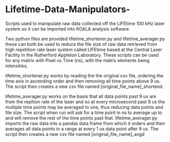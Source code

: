 # Lifetime-Data-Manipulators-
Scripts used to manipulate raw data collected off the LIFEtime 100 kHz laser system so it can be imported into KOALA analysis software. 

Two python files are provided lifetime_shortener.py and lifetime_averager.py these can both be used to reduce the file size of raw data retrieved from high repetition rate laser system called LIFEtime based at the Central Laser Facility in the Rutherford Appleton Laboratory. These scripts can be used for any matrix with Pixel vs Time (ns), with the matrix elements being intensities.  

lifetime_shortener.py works by reading the the original csv file, ordering the time axis in ascending order and then removing all time points above 9 us. The script then creates a new csv file named [original_file_name]_shortend.

lifetime_averager.py works on the basis that all data points past 9 us are from the repition rate of the laser and so at every microsecond past 9 us the multiple time points may be averaged to one, thus reducing data points and file size. The script when run will ask for a time point in ns to average up to and will remove the rest of the time points past that. lifetime_averager.py imports the raw data into a pandas data frame from which it orders and then averages all data points in a range at every 1 us data point after 9 us. The script then creates a new csv file named [original_file_name]_avgd
